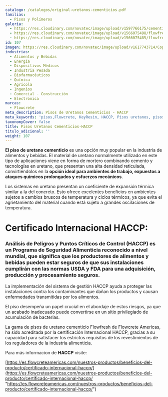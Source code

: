 ```yaml
---
catalogo: /catalogos/original-uretanos-cementicios.pdf
familias:
  - Pisos y Polímeros
galeria:
  - https://res.cloudinary.com/novatec/image/upload/v1597766175/cementitious-urethane-header-03_hvuca9.jpg
  - https://res.cloudinary.com/novatec/image/upload/v1566075498/flowfresh-2_tgzovo.jpg
  - https://res.cloudinary.com/novatec/image/upload/v1566075485/flowfresh-3_uo5mer.jpg
id: 107
imagen: https://res.cloudinary.com/novatec/image/upload/v1617743714/Copia_de_Dise%C3%B1o_sin_t%C3%ADtulo_68_eissv4.png
industrias:
  - Alimentos y Bebidas
  - Energía
  - Dispositivos Médicos
  - Industria Pesada
  - Biofarmacéuticos
  - Química
  - Agrícola
  - Ingenios
  - Comercial - Construcción
  - Electrónica
marcas:
  - Flowcrete
meta_description: Pisos de Uretanos Cementicios - HACCP
meta_keywords: 'pisos,Flowcrete, KeyResin, HACCP, Pisos uretanos, pisos cementicios'
taxonomyCover: false
title: Pisos Uretanos Cementicios-HACCP
titulo_adicional: ''
weight: 107
---
```




**El piso de uretano cementicio** es una opción muy popular en la industria de alimentos y bebidas. El material de uretano normalmente utilizado en este tipo de aplicaciones viene en forma de mortero combinando cemento y tecnologías en uretano, que presentan una alta densidad reticulada, convirtiéndolos en la **opción ideal para ambientes de trabajo, expuestos a ataques químicos prolongados y esfuerzos mecánicos**.

Los sistemas en uretano presentan un coeficiente de expansión térmica similar a la del concreto. Esto ofrece excelentes beneficios en ambientes sujetos a cambios bruscos de temperatura y ciclos térmicos, ya que evita el agrietamiento del material cuando está sujeto a grandes oscilaciones de temperatura.

# Certificado Internacional HACCP:

### Análisis de Peligros y Puntos Críticos de Control (HACCP) es un Programa de Seguridad Alimenticia reconocido a nivel mundial, que significa que los productores de alimentos y bebidas pueden estar seguros de que sus instalaciones cumplirán con las normas USDA y FDA para una adquisición, producción y procesamiento seguros.

La implementación del sistema de gestión HACCP ayuda a proteger las instalaciones contra los contaminantes que dañan los productos y causan enfermedades transmitidas por los alimentos.

El piso desempeña un papel crucial en el abordaje de estos riesgos, ya que un acabado inadecuado puede convertirse en un sitio privilegiado de acumulación de bacterias.

La gama de pisos de uretano cementicio Flowfresh de Flowcrete Americas, ha sido acreditada por la certificación Internacional HACCP, gracias a su capacidad para satisfacer los estrictos requisitos de los revestimientos de los reguladores de la industria alimenticia.

Para más informacion de **HACCP** visite:

[https://es.flowcreteamericas.com/nuestros-productos/beneficios-del-producto/certificado-internacional-haccp/](https://es.flowcreteamericas.com/nuestros-productos/beneficios-del-producto/certificado-internacional-haccp/ "https://es.flowcreteamericas.com/nuestros-productos/beneficios-del-producto/certificado-internacional-haccp/")
